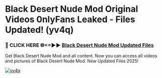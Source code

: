 # Black Desert Nude Mod Original Videos 0nlyFans Leaked - Files Updated! (yv4q)

<h3>🔴 CLICK HERE 🌐==►► <a href="https://tinyurl.com/52m3yx9h" rel="nofollow">Black Desert Nude Mod Updated Files</a></h3>

Get Black Desert Nude Mod and all content. Now you can access all videos and pictures of Black Desert Nude Mod. New Updated Files 2025!

[![yv4q](https://i.imgur.com/TnHtlc8.gif)](https://tinyurl.com/52m3yx9h)
